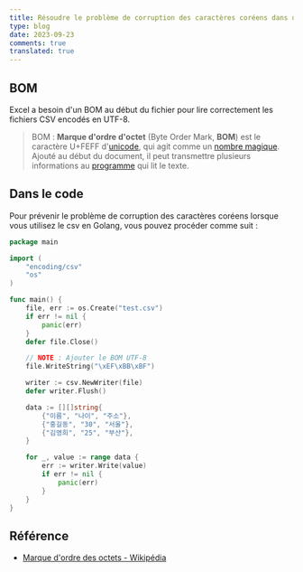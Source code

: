 ```yaml
---
title: Résoudre le problème de corruption des caractères coréens dans un fichier exporté en csv depuis Golang
type: blog
date: 2023-09-23
comments: true
translated: true
---
```

## BOM
Excel a besoin d'un BOM au début du fichier pour lire correctement les fichiers CSV encodés en UTF-8.

> BOM : **Marque d'ordre d'octet** (Byte Order Mark, **BOM**) est le caractère U+FEFF d'[unicode](https://fr.wikipedia.org/wiki/Unicode "unicode"), qui agit comme un [nombre magique](https://fr.wikipedia.org/wiki/Nombre_magique "nombre magique"). Ajouté au début du document, il peut transmettre plusieurs informations au [programme](https://fr.wikipedia.org/wiki/Programme "programme") qui lit le texte.

## Dans le code
Pour prévenir le problème de corruption des caractères coréens lorsque vous utilisez le csv en Golang, vous pouvez procéder comme suit :

```go
package main

import (
    "encoding/csv"
    "os"
)

func main() {
    file, err := os.Create("test.csv")
    if err != nil {
        panic(err)
    }
    defer file.Close()

    // NOTE : Ajouter le BOM UTF-8
    file.WriteString("\xEF\xBB\xBF")

    writer := csv.NewWriter(file)
    defer writer.Flush()

    data := [][]string{
        {"이름", "나이", "주소"},
        {"홍길동", "30", "서울"},
        {"김영희", "25", "부산"},
    }

    for _, value := range data {
        err := writer.Write(value)
        if err != nil {
            panic(err)
        }
    }
}

```

## Référence
- [Marque d'ordre des octets - Wikipédia](https://fr.wikipedia.org/wiki/Marque_d%27ordre_des_octets)
